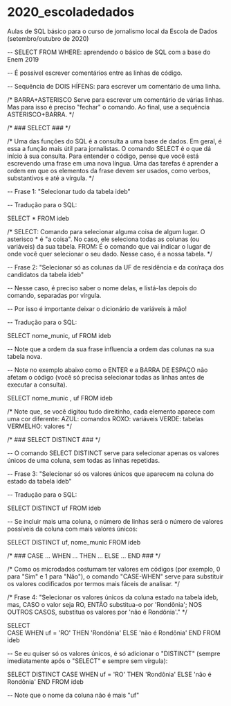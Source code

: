 # 2020_escoladedados
Aulas de SQL básico para o curso de jornalismo local da Escola de Dados (setembro/outubro de 2020)

-- SELECT FROM WHERE: aprendendo o básico de SQL com a base do Enem 2019

-- É possível escrever comentários entre as linhas de código.

-- Sequência de DOIS HÍFENS: para escrever um comentário de uma linha.

/*
 BARRA+ASTERISCO Serve para escrever
 um comentário de várias linhas.
 Mas para isso é preciso "fechar" o comando.
 Ao final, use a sequência ASTERISCO+BARRA.
*/




/* ### SELECT ### */

/*
Uma das funções do SQL é a consulta a uma base de dados. 
Em geral, é essa a função mais útil para jornalistas.
O comando SELECT é o que dá início à sua consulta.
Para entender o código, pense que você está escrevendo uma frase em uma nova língua.
Uma das tarefas é aprender a ordem em que os elementos da frase devem ser usados, como verbos, substantivos e até a vírgula.
*/

-- Frase 1: "Selecionar tudo da tabela ideb"

-- Tradução para o SQL:

SELECT * FROM ideb

/* 
SELECT: Comando para selecionar alguma coisa de algum lugar.
O asterisco * é "a coisa". No caso, ele seleciona todas as colunas (ou variáveis) da sua tabela.
FROM: É o comando que vai indicar o lugar de onde você quer selecionar o seu dado. Nesse caso, é a nossa tabela.
*/

-- Frase 2: "Selecionar só as colunas da UF de residência e da cor/raça dos candidatos da tabela ideb"

-- Nesse caso, é preciso saber o nome delas, e listá-las depois do comando, separadas por vírgula.

-- Por isso é importante deixar o dicionário de variáveis à mão!

-- Tradução para o SQL:

SELECT nome_munic, uf FROM ideb

-- Note que a ordem da sua frase influencia a ordem das colunas na sua tabela nova.

-- Note no exemplo abaixo como o ENTER e a BARRA DE ESPAÇO não afetam o código (você só precisa selecionar todas as linhas antes de executar a consulta).

SELECT nome_munic ,
 uf     FROM 
 ideb
 
 /*
Note que, se você digitou tudo direitinho, cada elemento aparece com uma cor diferente:
AZUL: comandos
ROXO: variáveis
VERDE: tabelas
VERMELHO: valores
*/ 
 
 /* ### SELECT DISTINCT ### */

-- O comando SELECT DISTINCT serve para selecionar apenas os valores únicos de uma coluna, sem todas as linhas repetidas.

-- Frase 3: "Selecionar só os valores únicos que aparecem na coluna do estado da tabela ideb"

-- Tradução para o SQL:

SELECT DISTINCT uf FROM ideb

-- Se incluir mais uma coluna, o número de linhas será o número de valores possíveis da coluna com mais valores únicos:

SELECT DISTINCT uf, nome_munic FROM ideb


 /* ### CASE ... WHEN ... THEN ... ELSE ... END ### */

/* 
Como os microdados costumam ter valores em códigos (por exemplo, 0 para "Sim" e 1 para "Não"),
o comando "CASE-WHEN" serve para substituir os valores codificados por termos mais fáceis de analisar.
*/

/* 
Frase 4: "Selecionar os valores únicos da coluna estado na tabela ideb, mas, 
CASO o valor seja RO, ENTÃO substitua-o por 'Rondônia';
NOS OUTROS CASOS, substitua os valores por 'não é Rondônia'."
*/

SELECT  
	CASE
		WHEN uf = 'RO' THEN 'Rondônia'
		ELSE 'não é Rondônia'
	END 
FROM ideb

-- Se eu quiser só os valores únicos, é só adicionar o "DISTINCT" (sempre imediatamente após o "SELECT" e sempre sem vírgula):

SELECT  DISTINCT
	CASE
		WHEN uf = 'RO' THEN 'Rondônia'
		ELSE 'não é Rondônia'
	END 
FROM ideb

-- Note que o nome da coluna não é mais "uf"
